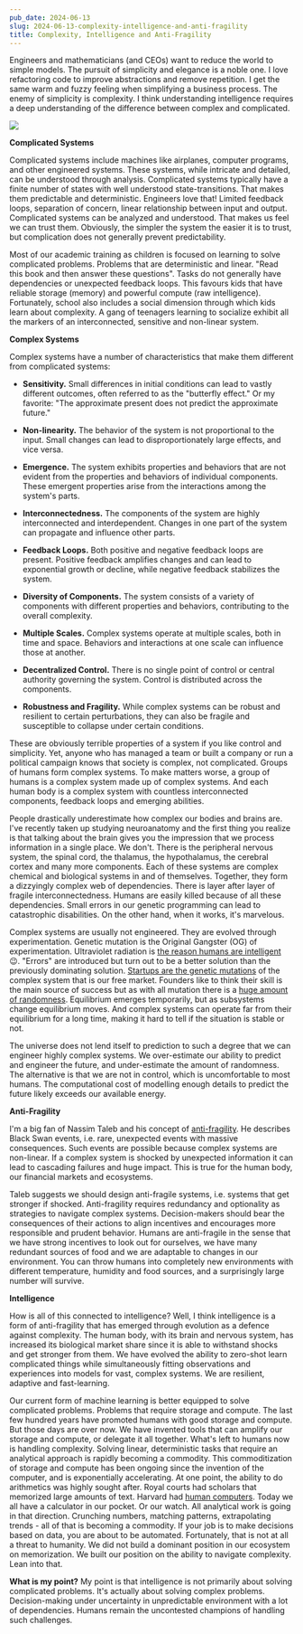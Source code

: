 ```yaml
---
pub_date: 2024-06-13
slug: 2024-06-13-complexity-intelligence-and-anti-fragility
title: Complexity, Intelligence and Anti-Fragility
---
```

Engineers and mathematicians (and CEOs) want to reduce the world to simple models. The pursuit of simplicity and elegance is a noble one. I love refactoring code to improve abstractions and remove repetition. I get the same warm and fuzzy feeling when simplifying a business process. The enemy of simplicity is complexity. I think understanding intelligence requires a deep understanding of the difference between complex and complicated.

![](https://storage.googleapis.com/langkilde-se-images/3f46e427-a400-493e-ab63-d46f53446368.jpeg)

**Complicated Systems**

Complicated systems include machines like airplanes, computer programs, and other engineered systems. These systems, while intricate and detailed, can be understood through analysis. Complicated systems typically have a finite number of states with well understood state-transitions. That makes them predictable and deterministic. Engineers love that! Limited feedback loops, separation of concern, linear relationship between input and output. Complicated systems can be analyzed and understood. That makes us feel we can trust them. Obviously, the simpler the system the easier it is to trust, but complication does not generally prevent predictability.

Most of our academic training as children is focused on learning to solve complicated problems. Problems that are deterministic and linear. "Read this book and then answer these questions". Tasks do not generally have dependencies or unexpected feedback loops. This favours kids that have reliable storage (memory) and powerful compute (raw intelligence). Fortunately, school also includes a social dimension through which kids learn about complexity. A gang of teenagers learning to socialize exhibit all the markers of an interconnected, sensitive and non-linear system.

**Complex Systems**

Complex systems have a number of characteristics that make them different from complicated systems:

- **Sensitivity.** Small differences in initial conditions can lead to vastly different outcomes,
  often referred to as the "butterfly effect." Or my favorite: "The approximate present does not predict the approximate future."

- **Non-linearity.** The behavior of the system is not proportional to the input. Small changes can lead to disproportionately large effects, and vice versa.

- **Emergence.** The system exhibits properties and behaviors that are not evident from the properties and behaviors of individual components. These emergent properties arise from the interactions among the system's parts.

- **Interconnectedness.** The components of the system are highly interconnected and interdependent. Changes in one part of the system can propagate and influence other parts.

- **Feedback Loops.** Both positive and negative feedback loops are present. Positive feedback amplifies changes and can lead to exponential growth or decline, while negative feedback stabilizes the system.

- **Diversity of Components.** The system consists of a variety of components with different properties and behaviors, contributing to the overall complexity.

- **Multiple Scales.** Complex systems operate at multiple scales, both in time and space. Behaviors and interactions at one scale can influence those at another.

- **Decentralized Control.** There is no single point of control or central authority governing the system. Control is distributed across the components.

- **Robustness and Fragility.** While complex systems can be robust and resilient to certain perturbations, they can also be fragile and susceptible to collapse under certain conditions.

These are obviously terrible properties of a system if you like control and simplicity. Yet, anyone who has managed a team or built a company or run a political campaign knows that society is complex, not complicated. Groups of humans form complex systems. To make matters worse, a group of humans is a complex system made up of complex systems. And each human body is a complex system with countless interconnected components, feedback loops and emerging abilities.

People drastically underestimate how complex our bodies and brains are. I've recently taken up studying neuroanatomy and the first thing you realize is that talking about the brain gives you the impression that we process information in a single place. We don't. There is the peripheral nervous system, the spinal cord, the thalamus, the hypothalamus, the cerebral cortex and many more components. Each of these systems are complex chemical and biological systems in and of themselves. Together, they form a dizzyingly complex web of dependencies. There is
layer after layer of fragile interconnectedness. Humans are easily killed because of all these dependencies. Small errors in our genetic programming can lead to catastrophic disabilities. On the other hand, when it works, it's marvelous.

Complex systems are usually not engineered. They are evolved through experimentation. Genetic mutation is the Original Gangster (OG) of experimentation. Ultraviolet radiation
is [the reason humans are intelligent](https://en.wikipedia.org/wiki/Pyrimidine_dimer) 😉. "Errors" are introduced but turn out to be a better solution than the previously dominating solution. [Startups are the genetic mutations](https://langkilde.se/post/2022-07-30-extraordinary-success-requires-betting)
of the complex system that is our free market. Founders like to think their skill is the main source of success but as with all mutation there is a [huge amount of randomness](https://langkilde.se/post/2024-03-27-untangling-luck-and-skill-in-business). Equilibrium
emerges temporarily, but as subsystems change equilibrium moves. And complex systems can operate far from their equilibrium for a long time, making it hard to tell if the situation is stable or not.

The universe does not lend itself to prediction to such a degree that we can engineer highly complex systems. We over-estimate our ability to predict and engineer the future, and under-estimate the amount of randomness. The alternative is that we are not in control, which is uncomfortable to most humans. The computational cost of modelling enough details to predict the future likely exceeds our available energy.

**Anti-Fragility**

I'm a big fan of Nassim Taleb and his concept of [anti-fragility](https://en.wikipedia.org/wiki/Antifragility). He describes Black Swan events, i.e. rare, unexpected events with massive consequences. Such events are possible because complex systems are non-linear. If a complex system is shocked by unexpected information it can lead to cascading failures and huge impact. This is true for the human body, our financial markets and ecosystems.

Taleb suggests we should design anti-fragile systems, i.e. systems that get stronger if shocked. Anti-fragility requires redundancy and optionality as strategies to navigate complex systems. Decision-makers should bear the consequences of their actions to align incentives and encourages more responsible and prudent behavior. Humans are anti-fragile in the sense that we have strong incentives to look out for ourselves, we have many redundant sources of food and we are adaptable to changes in our environment. You can throw humans into completely new environments with different temperature, humidity and food sources, and a surprisingly large number will survive.

**Intelligence**

How is all of this connected to intelligence? Well, I think intelligence is a form of anti-fragility that has emerged through evolution as a defence against complexity. The human body, with its brain and nervous system, has increased its biological market share since it is able to withstand shocks and get stronger from them. We have evolved the ability to zero-shot learn complicated things while simultaneously fitting observations and experiences into models for vast, complex systems. We are resilient, adaptive and fast-learning.

Our current form of machine learning is better equipped to solve complicated problems. Problems that require storage and compute. The last few hundred years have promoted humans with good storage and compute. But those days are over now. We have invented tools that can amplify our storage and compute, or delegate it all together. What's left to humans now is handling complexity. Solving linear, deterministic tasks that require an analytical approach is rapidly becoming a commodity. This commoditization of storage and compute has been ongoing since the invention of the computer, and is exponentially accelerating. At one point, the ability to do arithmetics was highly sought after. Royal courts had scholars that memorized large amounts of text. Harvard had [human computers](https://en.wikipedia.org/wiki/Harvard_Computers). Today we all have a calculator in our pocket. Or our watch. All analytical work is going in that direction. Crunching numbers, matching patterns, extrapolating trends - all of that is becoming a commodity. If your job is to make decisions based on data, you are about to be automated. Fortunately, that is not at all a threat to humanity. We did not build a dominant position in our ecosystem on memorization. We built our position on the ability to navigate complexity. Lean into that.

**What is my point?** My point is that intelligence is not primarily about solving complicated problems. It's actually about solving complex problems. Decision-making under uncertainty in unpredictable environment with a lot of dependencies. Humans remain the uncontested champions of handling such challenges.